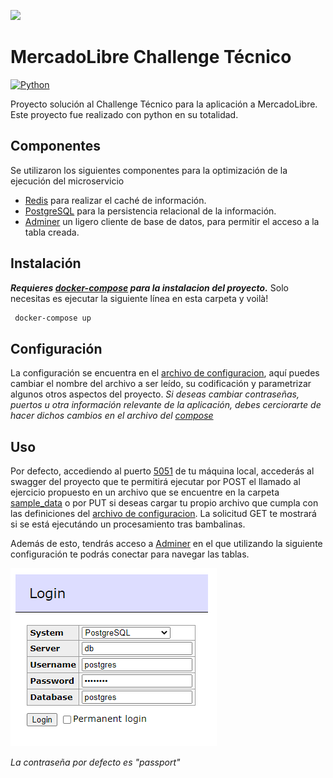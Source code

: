 ![](https://http2.mlstatic.com/static/org-img/homesnw/mercado-libre.png) 
# MercadoLibre Challenge Técnico

[![Python](https://img.shields.io/badge/python-3.8.9-blue.svg?style=flat-square)](https://www.python.org/downloads/release/python-389/)

Proyecto solución al Challenge Técnico para la aplicación a MercadoLibre. Este proyecto fue realizado con python en su totalidad.

## Componentes
Se utilizaron los siguientes componentes para la optimización de la ejecución del microservicio 
+  [Redis](https://redis.io/) para realizar el caché de información.
+  [PostgreSQL](https://www.postgresql.org/) para la persistencia relacional de la información.
+  [Adminer](https://www.adminer.org/) un ligero cliente de base de datos, para permitir el acceso a la tabla creada.

## Instalación
***Requieres [docker-compose](https://docs.docker.com/compose/install/) para la instalacion del proyecto.***
Solo necesitas es ejecutar la siguiente línea en esta carpeta y voilà!

```cmd
 docker-compose up
```

## Configuración
La configuración se encuentra en el [archivo de configuracion](config/config.ini), aquí puedes cambiar el nombre del archivo a ser leído, su codificación y parametrizar algunos otros aspectos del proyecto.
_Si deseas cambiar contraseñas, puertos u otra información relevante de la aplicación, debes cerciorarte de hacer dichos cambios en el archivo del [compose](docker-compose.yml)_

## Uso
Por defecto, accediendo al puerto [5051](http://localhost:5051) de tu máquina local, accederás al swagger del proyecto que te permitirá ejecutar por POST el llamado al ejercicio propuesto en un archivo que se encuentre en la carpeta [sample_data](sample_data) o por PUT si deseas cargar tu propio archivo que cumpla con las definiciones del [archivo de configuracion](config/config.ini). La solicitud GET te mostrará si se está ejecutándo un procesamiento tras bambalinas.


Además de esto, tendrás acceso a [Adminer](http://localhost:18080) en el que utilizando la siguiente configuración te podrás conectar para navegar las tablas.

![](img/adminer.png)

_La contraseña por defecto es "passport"_
